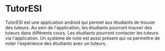 # TutorESI

TutorESI est une application android qui permet aux étudiants de trouver des tuteurs.
Au sein de l'application, les étudiants pourront trouver des tuteurs dans différents cours.
Les étudiants pourront contacter les tuteurs via l'application.
Un système de note est aussi présent qui va permettre de noter l'expérience des étudiants avec un tuteurs.


